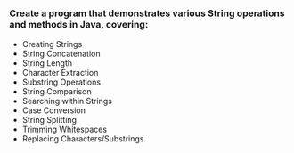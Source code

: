 # 
### Create a program that demonstrates various String operations and methods in Java, covering:
- Creating Strings
- String Concatenation
- String Length
- Character Extraction
- Substring Operations
- String Comparison
- Searching within Strings
- Case Conversion
- String Splitting
- Trimming Whitespaces
- Replacing Characters/Substrings
